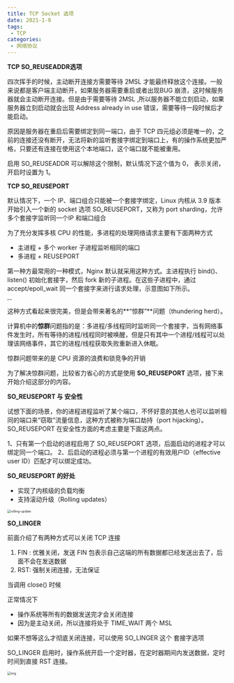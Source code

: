 ```yaml
---
title: TCP Socket 选项
date: 2021-1-9
tags:
 - TCP
categories:
 - 网络协议
---
```




**TCP SO_REUSEADDR选项**

四次挥手的时候，主动断开连接方需要等待 2MSL 才能最终释放这个连接。一般来说都是客户端主动断开，如果服务器需要重启或者出现BUG 崩溃，这时候服务器就会主动断开连接。但是由于需要等待 2MSL ,所以服务器不能立刻启动，如果服务器立刻启动就会出现 Address already in use 错误，需要等待一段时候后才能启动。

原因是服务器在重启后需要绑定到同一端口，由于 TCP 四元组必须是唯一的，之前的连接还没有断开，无法将新的监听套接字绑定到端口上，有的操作系统更加严格，只要还有连接在使用这个本地端口，这个端口就不能被重用。

启用 SO_REUSEADDR 可以解除这个限制，默认情况下这个值为 0， 表示关闭，开启时设置为 1。

**TCP SO_REUSEPORT**

默认情况下，一个 IP、端口组合只能被一个套接字绑定，Linux 内核从 3.9 版本开始引入一个新的 socket 选项 SO_REUSEPORT，又称为 port sharding，允许多个套接字监听同一个IP 和端口组合

为了充分发挥多核 CPU 的性能，多进程的处理网络请求主要有下面两种方式

- 主进程 + 多个 worker 子进程监听相同的端口
- 多进程 + REUSEPORT

第一种方最常用的一种模式，Nginx 默认就采用这种方式。主进程执行 bind()、listen() 初始化套接字，然后 fork 新的子进程。在这些子进程中，通过 accept/epoll_wait 同一个套接字来进行请求处理，示意图如下所示。

<img src="https://user-gold-cdn.xitu.io/2020/1/31/16ffa53ee520a443?imageslim" alt="img" style="zoom:25%;" />

这种方式看起来很完美，但是会带来著名的**“惊群”**问题（thundering herd）。

计算机中的**惊群**问题指的是：多进程/多线程同时监听同一个套接字，当有网络事件发生时，所有等待的进程/线程同时被唤醒，但是只有其中一个进程/线程可以处理该网络事件，其它的进程/线程获取失败重新进入休眠。

惊群问题带来的是 CPU 资源的浪费和锁竞争的开销

为了解决惊群问题，比较省力省心的方式是使用 **SO_REUSEPORT** 选项，接下来开始介绍这部分的内容。



**SO_REUSEPORT 与 安全性**

试想下面的场景，你的进程进程监听了某个端口，不怀好意的其他人也可以监听相同的端口来“窃取”流量信息，这种方式被称为端口劫持（port hijacking）。SO_REUSEPORT 在安全性方面的考虑主要是下面这两点。

1、只有第一个启动的进程启用了 SO_REUSEPORT 选项，后面启动的进程才可以绑定同一个端口。 2、后启动的进程必须与第一个进程的有效用户ID（effective user ID）匹配才可以绑定成功。

**SO_REUSEPORT 的好处**

- 实现了内核级的负载均衡
- 支持滚动升级（Rolling updates）

<img src="https://user-gold-cdn.xitu.io/2020/1/31/16ffa53f205214ae?imageView2/0/w/1280/h/960/format/webp/ignore-error/1" alt="rolling-update" style="zoom: 50%;" />

**SO_LINGER**

前面介绍了有两种方式可以关闭 TCP 连接

1. FIN : 优雅关闭，发送 FIN 包表示自己这端的所有数据都已经发送出去了，后面不会在发送数据
2. RST: 强制关闭连接，无法保证

当调用 close() 时候

正常情况下

- 操作系统等所有的数据发送完才会关闭连接
- 因为是主动关闭，所以连接将处于 TIME_WAIT 两个 MSL

如果不想等这么才彻底关闭连接，可以使用 SO_LINGER 这个 套接字选项

SO_LINGER 启用时，操作系统开启一个定时器，在定时器期间内发送数据，定时时间到直接 RST 连接。

<img src="https://user-gold-cdn.xitu.io/2019/4/9/16a02b91ae14ef21?imageView2/0/w/1280/h/960/format/webp/ignore-error/1" alt="img" style="zoom:50%;" />